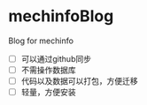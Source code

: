 # mechinfoBlog
Blog for mechinfo
- [ ] 可以通过github同步
- [ ] 不需操作数据库
- [ ] 代码以及数据可以打包，方便迁移
- [ ] 轻量，方便安装

